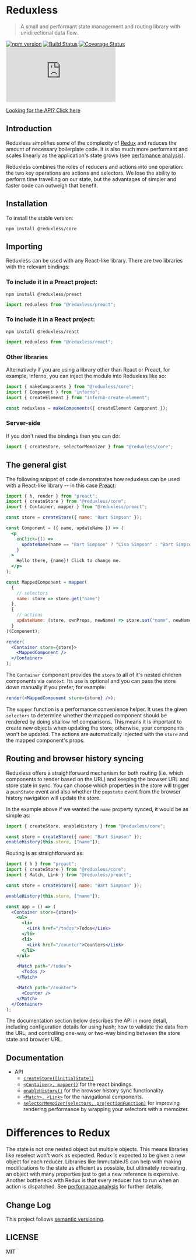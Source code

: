 # Reduxless

> A small and performant state management and routing library with unidirectional data flow.

[![npm version](https://badge.fury.io/js/reduxless.svg)](https://badge.fury.io/js/reduxless) [![Build Status](https://travis-ci.org/dhassaine/reduxless.svg?branch=master)](https://travis-ci.org/dhassaine/reduxless) [![Coverage Status](https://coveralls.io/repos/github/dhassaine/reduxless/badge.svg?branch=master)](https://coveralls.io/github/dhassaine/reduxless?branch=master)
[![gzip size](http://img.badgesize.io/https://unpkg.com/reduxless/dist/reduxless.min.js?compression=gzip)](https://unpkg.com/reduxless/dist/reduxless.min.js)

[Looking for the API? Click here](#documentation)

## Introduction

Reduxless simplifies some of the complexity of [Redux](https://github.com/reactjs/redux) and reduces the amount of necessary boilerplate code. It is also much more performant and scales linearly as the application's state grows (see [perfomance analysis](https://dhassaine.github.io/reduxless/performance)).

Reduxless combines the roles of reducers and actions into one operation: the two key operations are actions and selectors. We lose the ability to perform time travelling on our state, but the advantages of simpler and faster code can outweigh that benefit.

## Installation

To install the stable version:

```
npm install @reduxless/core
```

## Importing

Reduxless can be used with any React-like library. There are two libraries with the relevant bindings:

### To include it in a Preact project:

`npm install @reduxless/preact`

```js
import reduxless from "@reduxless/preact";
```

### To include it in a React project:

`npm install @reduxless/react`

```js
import reduxless from "@reduxless/react";
```

### Other libraries

Alternatively if you are using a library other than React or Preact, for example, inferno, you can inject the module into Reduxless like so:

```js
import { makeComponents } from "@reduxless/core";
import { Component } from "inferno";
import { createElement } from "inferno-create-element";

const reduxless = makeComponents({ createElement Component });
```

### Server-side

If you don't need the bindings then you can do:

```js
import { createStore, selectorMemoizer } from "@reduxless/core";
```

## The general gist

The following snippet of code demonstrates how reduxless can be used with a React-like library -- in this case [Preact](https://preactjs.com/):

```jsx
import { h, render } from "preact";
import { createStore } from "@reduxless/core";
import { Container, mapper } from "@reduxless/preact";

const store = createStore({ name: "Bart Simpson" });

const Component = ({ name, updateName }) => (
  <p
    onClick={() =>
      updateName(name == "Bart Simpson" ? "Lisa Simpson" : "Bart Simpson")
    }
  >
    Hello there, {name}! Click to change me.
  </p>
);

const MappedComponent = mapper(
  {
    // selectors
    name: store => store.get("name")
  },
  {
    // actions
    updateName: (store, ownProps, newName) => store.set("name", newName)
  }
)(Component);

render(
  <Container store={store}>
    <MappedComponent />
  </Container>
);
```

The `Container` component provides the `store` to all of it's nested children components via `context`. Its use is optional and you can pass the store down manually if you prefer, for example:

```jsx
render(<MappedComponent store={store} />);
```

The `mapper` function is a performance convenience helper. It uses the given `selectors` to determine whether the mapped component should be rendered by doing shallow ref comparisons. This means it is important to create new objects when updating the store; otherwise, your components won't be updated. The actions are automatically injected with the `store` and the mapped component's props.

## Routing and browser history syncing

Reduxless offers a straightforward mechanism for both routing (i.e. which components to render based on the URL) and keeping the browser URL and store state in sync. You can choose which properties in the store will trigger a `pushState` event and also whether the `popstate` event from the browser history navigation will update the store.

In the example above if we wanted the `name` property synced, it would be as simple as:

```js
import { createStore, enableHistory } from "@reduxless/core";

const store = createStore({ name: "Bart Simpson" });
enableHistory(this.store, ["name"]);
```

Routing is as straightforward as:

```jsx
import { h } from "preact";
import { createStore } from "@reduxless/core";
import { Match, Link } from "@reduxless/preact";

const store = createStore({ name: "Bart Simpson" });

enableHistory(this.store, ["name"]);

const app = () => (
  <Container store={store}>
    <ul>
      <li>
        <Link href="/todos">Todos</Link>
      </li>
      <li>
        <Link href="/counter">Counters</Link>
      </li>
    </ul>

    <Match path="/todos">
      <Todos />
    </Match>

    <Match path="/counter">
      <Counter />
    </Match>
  </Container>
);
```

The documentation section below describes the API in more detail, including configuration details for using hash; how to validate the data from the URL; and controlling one-way or two-way binding between the store state and browser URL.

## Documentation

- API
  - [`createStore([initialState])`](https://dhassaine.github.io/reduxless/store)
  - [`<Container>, mapper()`](https://dhassaine.github.io/reduxless/container-mapper) for the react bindings.
  - [`enableHistory()`](https://dhassaine.github.io/reduxless/enable-history) for the browser history sync functionality.
  - [`<Match>, <Link>`](https://dhassaine.github.io/reduxless/router) for the navigational components.
  - [`selectorMemoizer(selectors, projectionFunction)`](https://dhassaine.github.io/reduxless/selector-memoizer) for improving rendering performance by wrapping your selectors with a memoizer.

# Differences to Redux

The state is not one nested object but multiple objects. This means libraries like reselect won't work as expected. Redux is expected to be given a new object for each reducer. Libraries like ImmutableJS can help with making modifications to the state as efficient as possible, but ultimately recreating an object with many properties just to get a new reference is expensive. Another bottleneck with Redux is that every reducer has to run when an action is dispatched. See [perfomance analysis](https://dhassaine.github.io/reduxless/performance) for further details.

## Change Log

This project follows [semantic versioning](http://semver.org/).

## LICENSE

MIT
